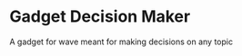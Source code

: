 Gadget Decision Maker
=======================

A gadget for wave meant for making decisions on any topic
